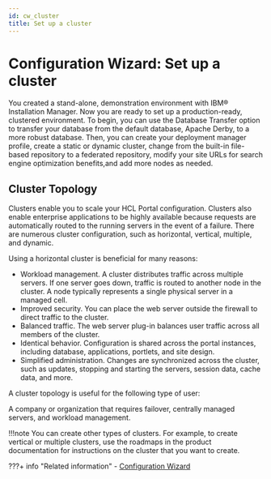 ```yaml
---
id: cw_cluster
title: Set up a cluster
---
```


# Configuration Wizard: Set up a cluster


You created a stand-alone, demonstration environment with IBM® Installation Manager. Now you are ready to set up a production-ready, clustered environment. To begin, you can use the Database Transfer option to transfer your database from the default database, Apache Derby, to a more robust database. Then, you can create your deployment manager profile, create a static or dynamic cluster, change from the built-in file-based repository to a federated repository, modify your site URLs for search engine optimization benefits,and add more nodes as needed.

## Cluster Topology

Clusters enable you to scale your HCL Portal configuration. Clusters also enable enterprise applications to be highly available because requests are automatically routed to the running servers in the event of a failure. There are numerous cluster configuration, such as horizontal, vertical, multiple, and dynamic.

Using a horizontal cluster is beneficial for many reasons:

-   Workload management. A cluster distributes traffic across multiple servers. If one server goes down, traffic is routed to another node in the cluster. A node typically represents a single physical server in a managed cell.
-   Improved security. You can place the web server outside the firewall to direct traffic to the cluster.
-   Balanced traffic. The web server plug-in balances user traffic across all members of the cluster.
-   Identical behavior. Configuration is shared across the portal instances, including database, applications, portlets, and site design.
-   Simplified administration. Changes are synchronized across the cluster, such as updates, stopping and starting the servers, session data, cache data, and more.

A cluster topology is useful for the following type of user:

A company or organization that requires failover, centrally managed servers, and workload management.

!!!note
    You can create other types of clusters. For example, to create vertical or multiple clusters, use the roadmaps in the product documentation for instructions on the cluster that you want to create.


???+ info "Related information" 
    -   [Configuration Wizard](../../../portal_admin_tools/cfg_wizard/configuration/index.md)

